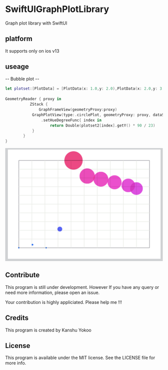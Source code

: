 # SwiftUIGraphPlotLibrary

Graph plot library with SwiftUI


## platform
It supports only on ios v13  


## useage

-- Bubble plot --
``` swift
let plotset:[PlotData] = [PlotData(x: 1.0,y: 2.0),PlotData(x: 2.0,y: 3.0),PlotData(x: 3.0,y: 2.0),PlotData(x: 4.0,y: 8.0),PlotData(x: 5.0,y: 30.0),PlotData(x: 6.0,y: 25.0),PlotData(x: 7.0,y: 24.0),PlotData(x: 8.0,y: 23.0),PlotData(x: 9.0,y: 22.0),PlotData(x: 9.6,y: 21.0)]

GeometryReader { proxy in
           ZStack {
               GraphFrameView(geometryProxy:proxy)
            GraphPlotView(type:.circlePlot, geometryProxy: proxy, dataSet: plotset2).setCircle(color:.blue){index in plotset2[index].getY) * 1.4}
                .setHueDegreeFunc{ index in
                    return Double(plotset2[index].getY() * 90 / 23)
            }
        }
}

```

![alt tag](https://github.com/KanshuYokoo/SwiftUIGraphPlotLibrary/blob/master/screenshots/bubbleChartPlot.png)

## Contribute
This program is still under development.
However If you have any query or need more information, please open an issue.

Your contribution is highly appliciated.
Please help me !!!

## Credits
This program is created by Kanshu Yokoo

## License

This program is available under the MIT license. See the LICENSE file for more info.
